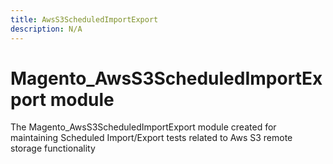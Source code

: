 ```yaml
---
title: AwsS3ScheduledImportExport
description: N/A
---
```


# Magento_AwsS3ScheduledImportExport module

The Magento_AwsS3ScheduledImportExport module created for maintaining Scheduled Import/Export tests related to Aws S3 remote storage functionality
